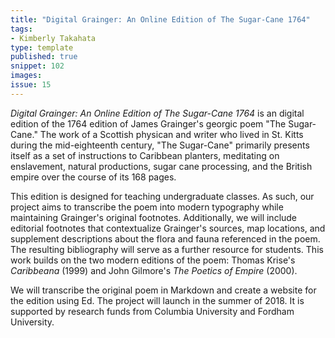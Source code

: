 ```yaml
---
title: "Digital Grainger: An Online Edition of The Sugar-Cane 1764"
tags:
- Kimberly Takahata
type: template
published: true
snippet: 102
images:
issue: 15
---
```


*Digital Grainger: An Online Edition of The Sugar-Cane 1764* is an digital edition of the 1764 edition of James Grainger's georgic poem "The Sugar-Cane." The work of a Scottish physican and writer who lived in St. Kitts during the mid-eighteenth century, "The Sugar-Cane" primarily presents itself as a set of instructions to Caribbean planters, meditating on enslavement, natural productions, sugar cane processing, and the British empire over the course of its 168 pages.

This edition is designed for teaching undergraduate classes. As such, our project aims to transcribe the poem into modern typography while maintaining Grainger's original footnotes. Additionally, we will include editorial footnotes that contextualize Grainger's sources, map locations, and supplement descriptions about the flora and fauna referenced in the poem. The resulting bibliography will serve as a further resource for students. This work builds on the two modern editions of the poem: Thomas Krise's *Caribbeana* (1999) and John Gilmore's *The Poetics of Empire* (2000).

We will transcribe the original poem in Markdown and create a website for the edition using Ed. The project will launch in the summer of 2018. It is supported by research funds from Columbia University and Fordham University.
